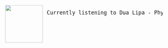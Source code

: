 

<img align="left" width="120" height="120" src="https:&#x2F;&#x2F;lastfm.freetls.fastly.net&#x2F;i&#x2F;u&#x2F;174s&#x2F;2a91bc0382f6ab66220be0e79000bc4d.jpg">

<big><pre>
Currently listening to  Dua Lipa - Physical
</pre></big>

